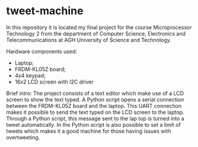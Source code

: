 # tweet-machine
In this repository it is located my final project for the course Microprocessor Technology 2 from the department 
of Computer Science, Electronics and Telecommunications at AGH University of Science and Technology.

Hardware components used:
- Laptop;
- FRDM-KL05Z board;
- 4x4 keypad;
- 16x2 LCD screen with I2C driver

Brief intro:
The project consists of a text editor which make use of a LCD screen to show the text typed. A Python script 
opens a serial connection between the FRDM-KL05Z board and the laptop. This UART connection makes it possible
to send the text typed on the LCD screen to the laptop. Through a Python script, this message sent to the lap
top is turned into a tweet automatically. In the Python script is also possible to set a limit of tweets which
makes it a good machine for those having issues with overtweeting.
